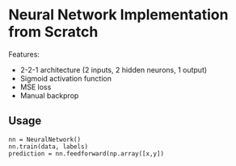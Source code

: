 # Neural Network Implementation from Scratch

Features:
- 2-2-1 architecture (2 inputs, 2 hidden neurons, 1 output)
- Sigmoid activation function
- MSE loss
- Manual backprop

## Usage
```
nn = NeuralNetwork()
nn.train(data, labels)
prediction = nn.feedforward(np.array([x,y])
```
